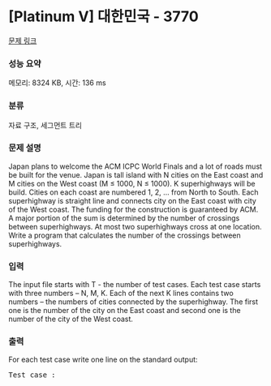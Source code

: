 # [Platinum V] 대한민국 - 3770 

[문제 링크](https://www.acmicpc.net/problem/3770) 

### 성능 요약

메모리: 8324 KB, 시간: 136 ms

### 분류

자료 구조, 세그먼트 트리

### 문제 설명

<p>Japan plans to welcome the ACM ICPC World Finals and a lot of roads must be built for the venue. Japan is tall island with N cities on the East coast and M cities on the West coast (M ≤ 1000, N ≤ 1000). K superhighways will be build. Cities on each coast are numbered 1, 2, ... from North to South. Each superhighway is straight line and connects city on the East coast with city of the West coast. The funding for the construction is guaranteed by ACM. A major portion of the sum is determined by the number of crossings between superhighways. At most two superhighways cross at one location. Write a program that calculates the number of the crossings between superhighways. </p>

### 입력 

 <p>The input file starts with T - the number of test cases. Each test case starts with three numbers – N, M, K. Each of the next K lines contains two numbers – the numbers of cities connected by the superhighway. The first one is the number of the city on the East coast and second one is the number of the city of the West coast. </p>

### 출력 

 <p>For each test case write one line on the standard output: </p>

<pre>Test case <case number>: <number of crossings></pre>

